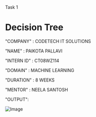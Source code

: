 Task 1

# Decision Tree

"COMPANY" : CODETECH IT SOLUTIONS

"NAME" : PAIKOTA PALLAVI 

"INTERN ID" : CT08WZ114

"DOMAIN" : MACHINE LEARNING

"DURATION"  : 8 WEEKS 

"MENTOR" : NEELA SANTOSH

"OUTPUT":

![Image](https://github.com/user-attachments/assets/304ea089-f893-4ed8-b7e6-6a46aeb74547)
